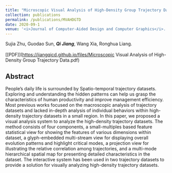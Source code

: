 ```yaml
---
title: "Microscopic Visual Analysis of High-Density Group Trajectory Data"
collection: publications
permalink: /publications/MVAHDGTD
date: 2020-09-1
venue: '<i>Journal of Computer-Aided Design and Computer Graphics</i>.'
---
```

Sujia Zhu, Guodao Sun, <i><b>Qi Jiang</b></i>, Wang Xia, Ronghua Liang.
<br>
<br>
[[PDF]](https://jiangqicd.github.io/files/Microscopic Visual Analysis of High-Density Group Trajectory Data.pdf)

## Abstract
People’s daily life is surrounded by Spatio-temporal trajectory datasets. Exploring and understanding the hidden patterns can help us grasp the characteristics of human productivity and improve management efficiency. Most previous works focused on the macroscopic analysis of trajectory datasets and lacked in-depth analysis of individual behaviors within high-density trajectory datasets in a small region. In this paper, we proposed a visual analysis system to analyze the high-density trajectory datasets. The method consists of four components, a small-multiples based feature statistical view for showing the features of various dimensions within dataset, a glyph-embedded multi-stream view for displaying overall evolution patterns and highlight critical modes, a projection view for illustrating the relative correlation among trajectories, and a multi-mode hierarchical spatial map for presenting detailed characteristics in the dataset. The interactive system has been used in two trajectory datasets to provide a solution for visually analyzing high-density trajectory datasets.